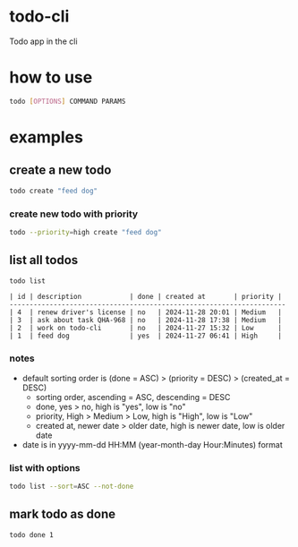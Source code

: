 # todo-cli
Todo app in the cli

# how to use
```bash
todo [OPTIONS] COMMAND PARAMS
```

# examples
## create a new todo 
```bash
todo create "feed dog"
```

### create new todo with priority
```bash
todo --priority=high create "feed dog"
``` 

## list all todos
```bash
todo list
```

```
| id | description            | done | created at       | priority |
---------------------------------------------------------------------
| 4  | renew driver's license | no   | 2024-11-28 20:01 | Medium   |
| 3  | ask about task QHA-968 | no   | 2024-11-28 17:38 | Medium   |
| 2  | work on todo-cli       | no   | 2024-11-27 15:32 | Low      |
| 1  | feed dog               | yes  | 2024-11-27 06:41 | High     |
```

### notes
- default sorting order is (done = ASC) > (priority = DESC) > (created_at = DESC)
    - sorting order, ascending = ASC, descending = DESC
    - done, yes > no, high is "yes", low is "no"
    - priority, High > Medium > Low, high is "High", low is "Low"
    - created at, newer date > older date, high is newer date, low is older date
- date is in yyyy-mm-dd HH:MM (year-month-day Hour:Minutes) format

### list with options
```bash
todo list --sort=ASC --not-done 
```

## mark todo as done
```bash
todo done 1
```